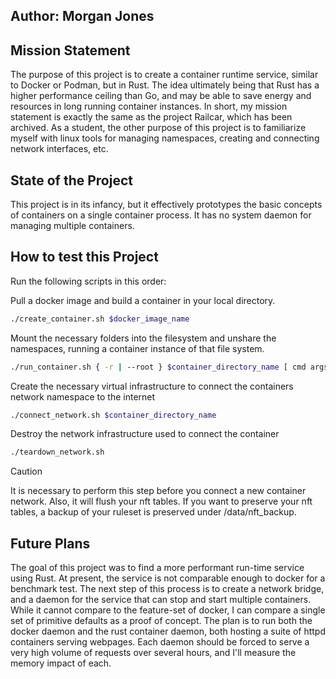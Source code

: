 ## Author: Morgan Jones

## Mission Statement
The purpose of this project is to create a container runtime service, similar to Docker or Podman, but in Rust. The idea ultimately being that Rust has a higher performance ceiling than Go, and may be able to save energy and resources in long running container instances. In short, my mission statement is exactly the same as the project Railcar, which has been archived. As a student, the other purpose of this project is to familiarize myself with linux tools for managing namespaces, creating and connecting network interfaces, etc.

## State of the Project
This project is in its infancy, but it effectively prototypes the basic concepts of containers on a single container process. It has no system daemon for managing multiple containers.

## How to test this Project
Run the following scripts in this order:

Pull a docker image and build a container in your local directory.
```bash
./create_container.sh $docker_image_name
```

Mount the necessary folders into the filesystem and unshare the namespaces, running a container instance of that file system.
```bash
./run_container.sh { -r | --root } $container_directory_name [ cmd args.. ]
```

Create the necessary virtual infrastructure to connect the containers network namespace to the internet
```bash
./connect_network.sh $container_directory_name
``` 

Destroy the network infrastructure used to connect the container
```bash
./teardown_network.sh
```

> [!CAUTION]
> It is necessary to perform this step before you connect a new container network. Also, it will flush your nft tables. If you want to preserve your nft tables, a backup of your ruleset is preserved under /data/nft_backup.

## Future Plans
The goal of this project was to find a more performant run-time service using Rust. At present, the service is not comparable enough to docker for a benchmark test. The next step of this process is to create a network bridge, and a daemon for the service that can stop and start multiple containers. While it cannot compare to the feature-set of docker, I can compare a single set of primitive defaults as a proof of concept. The plan is to run both the docker daemon and the rust container daemon, both hosting a suite of httpd containers serving webpages. Each daemon should be forced to serve a very high volume of requests over several hours, and I'll measure the memory impact of each.
